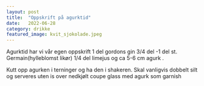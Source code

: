 ```yaml
---
layout: post
title:  "Oppskrift på agurktid"
date:   2022-06-28
category: drikke
featured_image: kvit_sjokolade.jpeg
---
```


Agurktid har vi vår egen oppskrift
1 del gordons gin
3/4 del -1 del st. Germain(hylleblomst likør) 
1/4 del limejus og ca 5-6 cm agurk . 

Kutt opp agurken i terninger og ha den i shakeren. Skal vanligvis dobbelt silt og serveres uten is over nedkjølt coupe glass med agurk som garnish